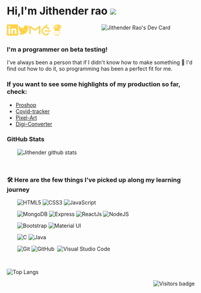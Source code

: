 # Hi,I'm Jithender rao <img src="https://media.giphy.com/media/hvRJCLFzcasrR4ia7z/giphy.gif" width="25px">

[<img align="left" alt="Jithender rao | LinkedIn" width="30px" src="./linkedin.svg" />][linkedin]
[<img align="left" alt="Jithender rao | Twitter" width="30px" src="./twitter.svg" />][twitter]
[<img align="left" alt="jithenderjupally | Gmail" width="30px" src="./gmail.svg" />][gmail]
[<img align="left" alt="Jithender rao | Leetcode" width="30px" src="./leetcode.svg" />][Leetcode]
[<img align="left" alt="Jithender rao | Codechef" width="30px" src="./codechef.svg" />][codechef]

<a href="https://app.daily.dev/jithenderrao"><img src="https://api.daily.dev/devcards/89ea6e01dfbf46159743ba4c51548ec4.png?r=5lm" align="right" width="250" alt="Jithender Rao's Dev Card"/></a>

[linkedin]:https://www.linkedin.com/in/jithenderrao/
[twitter]: https://twitter.com/JiThEnDeR_04/
[gmail]: mailto:jithenderjupally@gmail.com
[Leetcode]:https://leetcode.com/Jupally04/
[codechef]:https://www.codechef.com/users/jithender04/

<br>
<br>

### I'm a programmer on beta testing!
I've always been a person that if I didn't know how to make something 🔎 I'd find out how to do it, so programming has been a perfect fit for me.
<br>

### **If you want to see some highlights of my production so far, check:**
- [Proshop](https://proshop-by-jupally.herokuapp.com/)
- [Covid-tracker](https://covid19-tracker-f436a.firebaseapp.com)
- [Pixel-Art](https://pixel-art-b64ab.web.app/)
- [Digi-Converter](https://github.com/jithender04/Digi-Converter)

### GitHub Stats
&nbsp;&nbsp;&nbsp;&nbsp;&nbsp;&nbsp;&nbsp;![Jithender github stats](https://github-readme-stats.vercel.app/api?username=jithender04&count_private=true&show_icons=true&theme=radical&include_all_commits=true)

<br>

### 🛠 Here are the few things I've picked up along my learning journey
 &nbsp;&nbsp;&nbsp;&nbsp;&nbsp;&nbsp;&nbsp;![HTML5](https://img.shields.io/badge/-HTML5-E34F26?style=flat&logo=html5&logoColor=white)
![CSS3](https://img.shields.io/badge/-CSS3-1572B6?style=flat&logo=css3)
![JavaScript](https://img.shields.io/badge/JavaScript%20-%23323330.svg?&style=flat&logo=javascript&logoColor=%23F7DF1E)

&nbsp;&nbsp;&nbsp;&nbsp;&nbsp;&nbsp;&nbsp;![MongoDB](http://img.shields.io/badge/-MongoDB-47A248?style=flat&logo=mongodb&logoColor=white)
![Express](https://img.shields.io/badge/Express.js%20-%23404d59.svg?&style=flat)
![ReactJs](https://img.shields.io/badge/ReactJs%20-%2320232a.svg?&style=flat&logo=react&logoColor=%2361DAFB)
![NodeJS](http://img.shields.io/badge/-NodeJS-6EBF20?style=flat&logo=node.js&logoColor=white)

&nbsp;&nbsp;&nbsp;&nbsp;&nbsp;&nbsp;&nbsp;![Bootstrap](https://img.shields.io/badge/Bootstrap%20-%23563D7C.svg?&style=flat&logo=bootstrap&logoColor=white)
![Material UI](https://img.shields.io/badge/Material%20UI%20-%230081CB.svg?&style=flat&logo=material-ui&logoColor=white)

&nbsp;&nbsp;&nbsp;&nbsp;&nbsp;&nbsp;&nbsp;![C](https://img.shields.io/badge/C%20-%2300599C.svg?&style=flat&logo=c&logoColor=white)
![Java](https://img.shields.io/badge/Java-%23ED8B00.svg?&style=flat&logo=java&logoColor=white)

&nbsp;&nbsp;&nbsp;&nbsp;&nbsp;&nbsp;&nbsp;![Git](https://img.shields.io/badge/-Git-F05032?style=flat&logo=git&logoColor=white)
![GitHub](https://img.shields.io/badge/-GitHub-05122A?style=flat&logo=github)&nbsp;
![Visual Studio Code](https://img.shields.io/badge/-Visual%20Studio%20Code-05122A?style=flat&logo=visual-studio-code&logoColor=007ACC)&nbsp;

<br>

![Top Langs](https://github-readme-stats.vercel.app/api/top-langs/?username=jithender04&theme=great-gatsby&layout=compact)

<a href="#">
 <img align="right" src="http://estruyf-github.azurewebsites.net/api/VisitorHit?user=jithender04&repo=jithender04&countColor=#6EBF20" alt="Visitors badge" />
</a>
